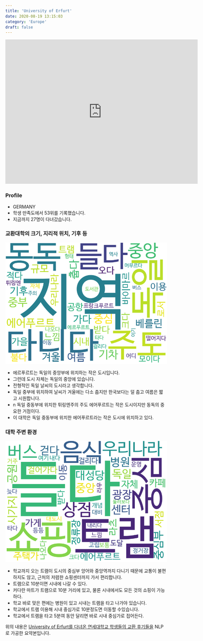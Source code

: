 ```yaml
---
title: 'University of Erfurt'
date: 2020-08-19 13:15:03
category: 'Europe'
draft: false
---
```


<iframe
width="600"
height="450"
frameborder="0" style="border:0"
src="https://www.google.com/maps/embed/v1/place?key=AIzaSyC9e1AME-pVmWC4hBpFdu5S4dKzyepa3HQ&q=University+of+Erfurt&center=50.990663700000006,11.010794&zoom=14" allowfullscreen>
</iframe>

### Profile

* GERMANY
* 학생 만족도에서 53위를 기록했습니다.
* 지금까지 27명이 다녀갔습니다. 

### 교환대학의 크기, 지리적 위치, 기후 등

![gen_info-WordCloud](../univ_wordclouds_okt/gen_info/DE000015_gen_info_okt.png)

* 에르푸르트는 독일의 중앙부에 위치하는 작은 도시입니다.
* 그런데 도시 자체는 독일의 중앙에 있습니다.
* 전형적인 독일 날씨의 도시라고 생각합니다.
* 독일 중부에 위치하여 날씨가 겨울에는 다소 춥지만 한국보다는 덜 춥고 여름은 짧고 시원합니다.
* n 독일 중동부에 위치한 튀링엔주의 주도 에어푸르트는 작은 도시이지만 동독의 중요한 거점이다.
* 이 대학은 독일 중동부에 위치한 에어푸르트라는 작은 도시에 위치하고 있다.


### 대학 주변 환경

![env_info-WordCloud](../univ_wordclouds_okt/env_info/DE000015_env_info_okt.png)

* 학교까지 오는 트램이 도시의 중심부 앙어와 중앙역까지 다니기 때문에 교통이 불편하지도 않고, 근처의 저렴한 쇼핑센터까지 가서 편리합니다.
* 트램으로 10분이면 시내에 나갈 수 있다.
* 커다란 마트가 트램으로 10분 거리에 있고, 물론 시내에서도 모든 것의 쇼핑이 가능하다.
* 학교 바로 맞은 편에는 병원이 있고 시내는 트램을 타고 나가야 있습니다.
* 학교에서 트램 이용해 시내 중심가로 10분정도면 이동할 수있습니다.
* 학교에서 트램을 타고 5분여 동안 달리면 바로 시내 중심가로 접어든다.


위의 내용은 [University of Erfurt를 다녀온 연세대학교 학생들의 교환 후기들을](http://oia.yonsei.ac.kr/partner/expReport.asp?ucode=DE000015&bgbn=A) NLP로 가공한 요약본입니다. 
